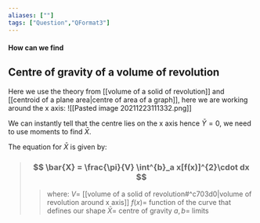 ```yaml
---
aliases: [""]
tags: ["Question","QFormat3"]
---
```


#### How can we find
## Centre of gravity of a volume of revolution
Here we use the theory from [[volume of a solid of revolution]] and [[centroid of a plane area|centre of area of a graph]], here we are working around the x axis:
![[Pasted image 20211223111332.png]]

We can instantly tell that the centre lies on the x axis hence $\bar{Y} = 0$, we need to use moments to find $\bar{X}$.

The equation for $\bar{X}$ is given by:

> ### $$ \bar{X} = \frac{\pi}{V} \int^{b}_a x[f(x)]^{2}\cdot dx $$ 
>> where:
>> $V=$ [[volume of a solid of revolution#^c703d0|volume of revolution around x axis]] 
>> $f(x)=$ function of the curve that defines our shape
>> $\bar{X}=$ centre of gravity
>> $a,b=$ limits